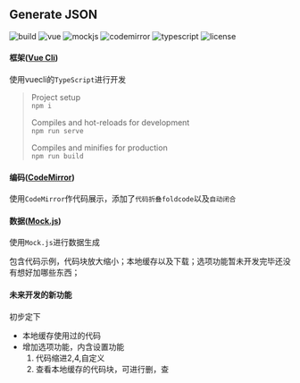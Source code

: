 ## Generate JSON
![build](https://img.shields.io/badge/build-passing-brightgreen)
![vue](https://img.shields.io/badge/vue-4.1.2-4DC71F)
![mockjs](https://img.shields.io/badge/mockjs-^1.1.0-4DC71F)
![codemirror](https://img.shields.io/badge/codemirror-^5.50.2-4DC71F)
![typescript](https://img.shields.io/badge/typescript-^3.5.3-4DC71F)
![license](https://img.shields.io/badge/license-MIT-green)

#### 框架([Vue Cli](https://cli.vuejs.org/zh/))
使用vuecli的`TypeScript`进行开发
> Project setup  
> `npm i`  
>  
> Compiles and hot-reloads for development  
> `npm run serve`  
>  
> Compiles and minifies for production  
> `npm run build`

#### 编码([CodeMirror](https://codemirror.net/))
使用`CodeMirror`作代码展示，添加了`代码折叠foldcode`以及`自动闭合`

#### 数据([Mock.js](http://mockjs.com/))
使用`Mock.js`进行数据生成

包含代码示例，代码块放大缩小；本地缓存以及下载；选项功能暂未开发完毕还没有想好加哪些东西；
#### 未来开发的新功能
初步定下
- 本地缓存使用过的代码
- 增加选项功能，内含设置功能
    1. 代码缩进2,4,自定义
    2. 查看本地缓存的代码块，可进行删，查